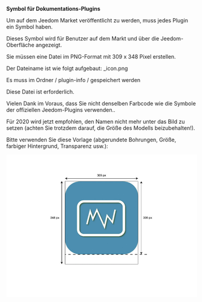 **Symbol für Dokumentations-Plugins**

Um auf dem Jeedom Market veröffentlicht zu werden, muss jedes Plugin ein Symbol haben.

Dieses Symbol wird für Benutzer auf dem Markt und über die Jeedom-Oberfläche angezeigt.

Sie müssen eine Datei im PNG-Format mit 309 x 348 Pixel erstellen.

Der Dateiname ist wie folgt aufgebaut: <plugin-id>_icon.png

Es muss im Ordner / plugin-info / gespeichert werden

Diese Datei ist erforderlich.

Vielen Dank im Voraus, dass Sie nicht denselben Farbcode wie die Symbole der offiziellen Jeedom-Plugins verwenden..

Für 2020 wird jetzt empfohlen, den Namen nicht mehr unter das Bild zu setzen (achten Sie trotzdem darauf, die Größe des Modells beizubehalten!).

Bitte verwenden Sie diese Vorlage (abgerundete Bohrungen, Größe, farbiger Hintergrund, Transparenz usw.):

![modele-icone](images/plugin-Jeedom-px.jpg)
